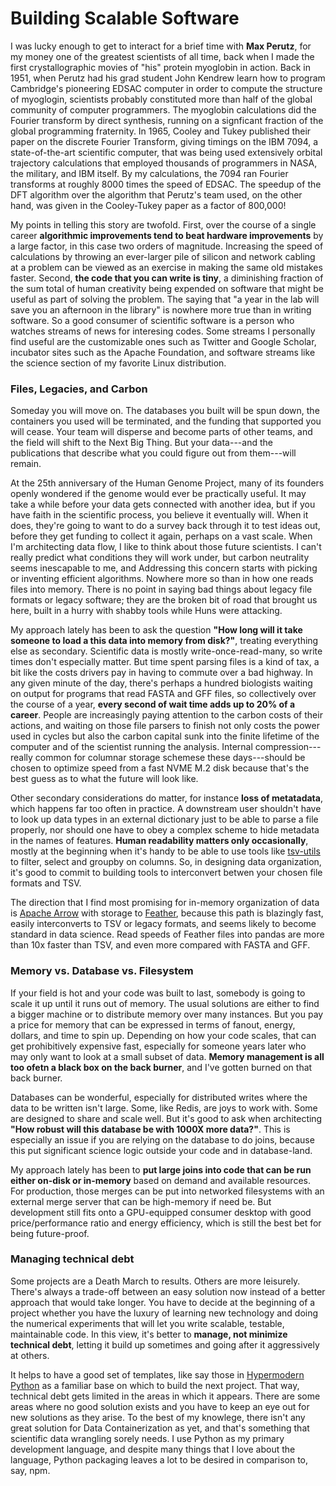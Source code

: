 # Building Scalable Software

I was lucky enough to get to interact for a brief time with **Max Perutz**, for my money
one of the greatest scientists of all time, back when I made the first crystallographic movies of "his" 
protein myoglobin in action.  Back in 1951, when Perutz had his grad student John Kendrew learn 
how to program Cambridge's pioneering EDSAC computer in order to compute the structure of myoglogin,
scientists probably constituted more than half of the global community of computer programmers.
The myoglobin calculations did the Fourier transform by direct synthesis, running on
a signficant fraction of the global programming fraternity.  In 1965, Cooley and Tukey published
their paper on the discrete Fourier Transform, giving timings on the IBM 7094, a state-of-the-art
scientific computer, that was being used extensively orbital trajectory calculations that employed 
thousands of programmers in NASA, the military, and IBM itself.  By my calculations, the 7094 ran 
Fourier transforms at roughly 8000 times the speed of  EDSAC.  The speedup of the DFT algorithm 
over the algorithm that Perutz's team used, on the other hand, was given in the Cooley-Tukey paper
as a factor of 800,000! 

My points in telling this story are twofold.  First, over the course of a
single career **algorithmic improvements tend to beat hardware improvements**
by a large factor, in this case two orders of magnitude.  Increasing the speed of calculations
by throwing an ever-larger pile of silicon and network cabling at a problem can be viewed
as an exercise in making the same old mistakes faster.  Second, **the code that you 
can write is tiny**,  a diminishing fraction of the sum total of human creativity being expended
on software that might be useful as part of solving the problem.  The saying that "a year in the
lab will save you an afternoon in the library" is nowhere more true than in writing software.
So a good consumer of scientific software is a person who watches streams of news for
interesing codes.  Some streams I personally find useful are the customizable ones
such as Twitter and Google Scholar, incubator sites such as the Apache Foundation, 
and software streams like the science section of my favorite Linux distribution.

###  Files, Legacies, and Carbon
Someday you will move on. The databases you built will be spun down, the containers you used
will be terminated, and the funding that supported you will cease.  Your team will disperse and
become parts of other teams, and the field will shift to the Next Big Thing.  But your 
data---and the publications that describe what you could figure out from them---will 
remain.  

At the 25th anniversary of the Human Genome Project, many of its founders openly wondered if 
the genome would ever be practically useful.  It may take a while before your data gets connected
with another idea, but if you have faith in the scientific process, you believe it 
eventually will.  When it does, they're going to want to do a survey back through it to test 
ideas out, before
they get funding to collect it again, perhaps on a vast scale.  When I'm architecting data
flow, I like to think about those future scientists.  I can't really predict
what conditions they will work under, but carbon neutrality seems inescapable to me, and
Addressing this concern starts with picking or inventing efficient algorithms.
Nowhere more so than in how one reads files into memory.
There is no point in saying bad things about legacy file formats or legacy software; they
are the broken bit of road that brought us here, built in a hurry with shabby tools while
Huns were attacking. 

My approach lately has been to ask the question **"How long will it take someone to load a
this data into memory from disk?"**, treating everything else as secondary.
Scientific data is mostly write-once-read-many, so write times don't especially matter.
But time spent parsing files is a kind of tax, a bit like the costs drivers pay in
having to commute over a bad highway.  In any given minute of the day,
there's perhaps a hundred biologists waiting on output for programs that read FASTA and 
GFF files, so collectively over the course of a year, **every second of wait time adds up to
20% of a career**.  People are increasingly paying
attention to the carbon costs of their actions, and waiting on those file parsers to
finish not only costs the power used in cycles but also the carbon capital sunk into
the finite lifetime of the computer and of the scientist running the analysis.
Internal compression---really common for columnar storage schemese these days---should be
chosen to optimize speed from a fast NVME M.2 disk because that's the best guess as to
what the future will look like. 

Other secondary considerations do matter, for instance **loss of metatadata**, which happens
far too often in practice.  A downstream user shouldn't have to look up data types in an
external dictionary just to be able to parse a file properly, nor should one have to obey 
a complex scheme to hide metadata in the names of features.  **Human readability matters
only occasionally**, mostly at the beginning when it's 
handy to be able to use tools like [tsv-utils](https://github.com/eBay/tsv-utils) to filter,
select and groupby on columns.  So, in designing data organization, it's good to commit
to building tools to interconvert betwen your chosen file formats and TSV.

The direction that I find most promising for in-memory organization of data is 
[Apache Arrow](https://arrow.apache.org) with storage to 
[Feather](https://arrow.apache.org/docs/python/feather.html), because this path is
blazingly fast, easily interconverts to TSV or legacy formats, and seems likely to 
become standard in data science.  Read speeds of Feather files into pandas
are more than 10x faster than TSV, and even more compared with FASTA and GFF.

### Memory vs. Database vs. Filesystem
If your field is hot and your code was built to last, somebody is going to scale
it up until it runs out of memory.  The usual solutions are either to find a bigger
machine or to distribute memory over many instances.  But you pay a price for memory
that can be expressed in terms of fanout, energy, dollars, and time to spin up.
Depending on how your code scales, that can get prohibitively expensive fast,
especially for someone years later who may only want to look at a small subset
of data.  **Memory management is all too ofetn a black box on the back burner**,
and I've gotten burned on that back burner.

Databases can be wonderful, especially for distributed writes where the data
to be written isn't large. Some, like Redis, are joys to work with.  Some
are designed to share and scale well.  But it's good to ask when architecting
**"How robust will this database be with 1000X more data?"**.  This is
especially an issue if you are relying on the database to do joins, because
this put significant science logic outside your code and in database-land.

My approach lately has been to **put large joins into code that can be run either
on-disk or in-memory**  based on demand and available resources.  For production,
those merges can be put into networked filesystems with an external
merge server that can be high-memory if need be.  But development still fits
onto a GPU-equipped consumer desktop with good price/performance ratio and energy
efficiency, which is still the best bet for being future-proof.

### Managing technical debt
Some projects are a Death March to results.  Others are more leisurely.  There's
always a trade-off between an easy solution now instead of a better approach
that would take longer.  You have to decide at the beginning of a project
whether you have the luxury of learning new technology and doing the numerical
experiments that will let you write scalable, testable, maintainable code.  In
this view, it's better to **manage, not minimize technical debt**, 
letting it build up sometimes and going after it aggressively at others.

It helps to have a good set of templates, like say those in 
[Hypermodern Python](https://github.com/cjolowicz/cookiecutter-hypermodern-python)
as a familiar base on which to build
the next project.  That way, technical debt gets limited in the areas in which
it appears.  There are some areas where no good solution exists and you have
to keep an eye out for new solutions as they arise.  To the best of my knowlege,
there isn't any great solution for Data Containerization as yet, and that's
something that scientific data wrangling sorely needs.  I use Python as my
primary development language, and despite many things that I love about the
language, Python packaging leaves a lot to be desired in comparison to, say,
npm.  

